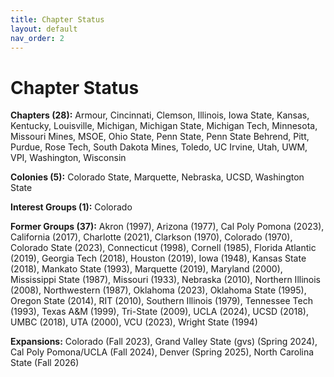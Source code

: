 ```yaml
---
title: Chapter Status
layout: default
nav_order: 2
---
```


Chapter Status
==============
<b>Chapters (28):</b> Armour, Cincinnati, Clemson, Illinois, Iowa State, Kansas, Kentucky, Louisville, Michigan, Michigan State, Michigan Tech, Minnesota, Missouri Mines, MSOE, Ohio State, Penn State, Penn State Behrend, Pitt, Purdue, Rose Tech, South Dakota Mines, Toledo, UC Irvine, Utah, UWM, VPI, Washington, Wisconsin

<b>Colonies (5):</b> Colorado State, Marquette, Nebraska, UCSD, Washington State

<b>Interest Groups (1):</b> Colorado

<b>Former Groups (37):</b> Akron (1997), Arizona (1977), Cal Poly Pomona (2023), California (2017), Charlotte (2021), Clarkson (1970), Colorado (1970), Colorado State (2023), Connecticut (1998), Cornell (1985), Florida Atlantic (2019), Georgia Tech (2018), Houston (2019), Iowa (1948), Kansas State (2018), Mankato State (1993), Marquette (2019), Maryland (2000), Mississippi State (1987), Missouri (1933), Nebraska (2010), Northern Illinois (2008), Northwestern (1987), Oklahoma (2023), Oklahoma State (1995), Oregon State (2014), RIT (2010), Southern Illinois (1979), Tennessee Tech (1993), Texas A&M (1999), Tri-State (2009), UCLA (2024), UCSD (2018), UMBC (2018), UTA (2000), VCU (2023), Wright State (1994)

<b>Expansions:</b> Colorado (Fall 2023), Grand Valley State (gvs) (Spring 2024), Cal Poly Pomona/UCLA (Fall 2024), Denver (Spring 2025), North Carolina State (Fall  2026)
